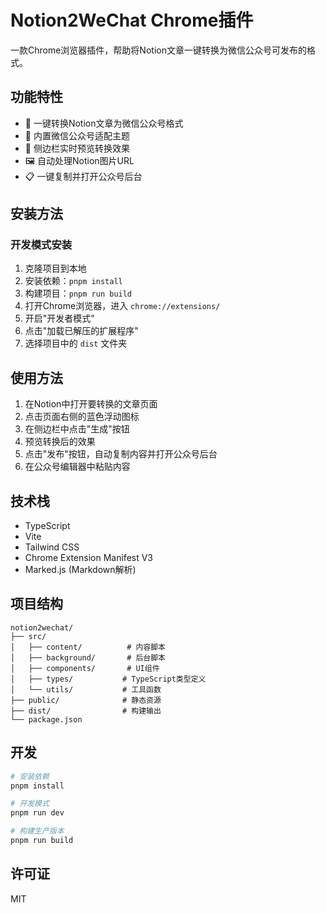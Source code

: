 # Notion2WeChat Chrome插件

一款Chrome浏览器插件，帮助将Notion文章一键转换为微信公众号可发布的格式。

## 功能特性

- 🚀 一键转换Notion文章为微信公众号格式
- 🎨 内置微信公众号适配主题
- 📱 侧边栏实时预览转换效果
- 🖼️ 自动处理Notion图片URL
- 📋 一键复制并打开公众号后台

## 安装方法

### 开发模式安装

1. 克隆项目到本地
2. 安装依赖：`pnpm install`
3. 构建项目：`pnpm run build`
4. 打开Chrome浏览器，进入 `chrome://extensions/`
5. 开启"开发者模式"
6. 点击"加载已解压的扩展程序"
7. 选择项目中的 `dist` 文件夹

## 使用方法

1. 在Notion中打开要转换的文章页面
2. 点击页面右侧的蓝色浮动图标
3. 在侧边栏中点击"生成"按钮
4. 预览转换后的效果
5. 点击"发布"按钮，自动复制内容并打开公众号后台
6. 在公众号编辑器中粘贴内容

## 技术栈

- TypeScript
- Vite
- Tailwind CSS
- Chrome Extension Manifest V3
- Marked.js (Markdown解析)

## 项目结构

```
notion2wechat/
├── src/
│   ├── content/          # 内容脚本
│   ├── background/       # 后台脚本
│   ├── components/       # UI组件
│   ├── types/           # TypeScript类型定义
│   └── utils/           # 工具函数
├── public/              # 静态资源
├── dist/                # 构建输出
└── package.json
```

## 开发

```bash
# 安装依赖
pnpm install

# 开发模式
pnpm run dev

# 构建生产版本
pnpm run build
```

## 许可证

MIT